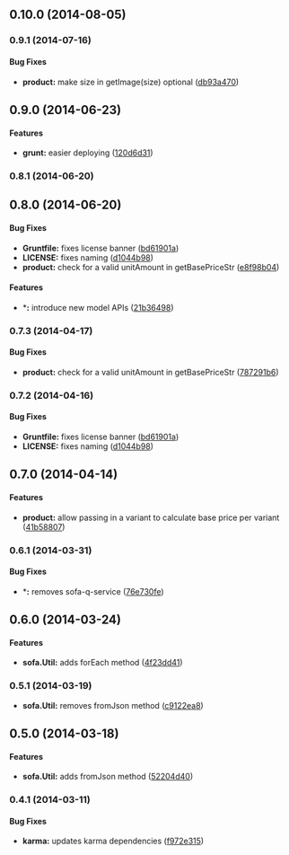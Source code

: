 <a name="0.10.0"></a>
## 0.10.0 (2014-08-05)


<a name="0.9.1"></a>
### 0.9.1 (2014-07-16)


#### Bug Fixes

* **product:** make size in getImage(size) optional ([db93a470](https://github.com/sofa/sofa-core/commit/db93a470bb34b98237b5a9f957cddc004aaf75fa))


<a name="0.9.0"></a>
## 0.9.0 (2014-06-23)


#### Features

* **grunt:** easier deploying ([120d6d31](https://github.com/sofa/sofa-core/commit/120d6d3111e365c5de868ab070ce0d6bb4c53f9a))


<a name="0.8.1"></a>
### 0.8.1 (2014-06-20)


<a name="0.8.0"></a>
## 0.8.0 (2014-06-20)


#### Bug Fixes

* **Gruntfile:** fixes license banner ([bd61901a](https://github.com/sofa/sofa-core/commit/bd61901a8b847d120455fa1656cb38cbb1fd89ed))
* **LICENSE:** fixes naming ([d1044b98](https://github.com/sofa/sofa-core/commit/d1044b9873056f60b6023898688d9721ffd09d0e))
* **product:** check for a valid unitAmount in getBasePriceStr ([e8f98b04](https://github.com/sofa/sofa-core/commit/e8f98b047579fcf047e9e059ac9a6661854f62cf))


#### Features

* ***:** introduce new model APIs ([21b36498](https://github.com/sofa/sofa-core/commit/21b36498311aae5fa46bcd6637cb85821ea97848))


<a name="0.7.3"></a>
### 0.7.3 (2014-04-17)


#### Bug Fixes

* **product:** check for a valid unitAmount in getBasePriceStr ([787291b6](https://github.com/sofa/sofa-core/commit/787291b601c6b462ef48dfd3bb9719ad12aaff98))


<a name="0.7.2"></a>
### 0.7.2 (2014-04-16)


#### Bug Fixes

* **Gruntfile:** fixes license banner ([bd61901a](https://github.com/sofa/sofa-core/commit/bd61901a8b847d120455fa1656cb38cbb1fd89ed))
* **LICENSE:** fixes naming ([d1044b98](https://github.com/sofa/sofa-core/commit/d1044b9873056f60b6023898688d9721ffd09d0e))


<a name="0.7.0"></a>
## 0.7.0 (2014-04-14)


#### Features

* **product:** allow passing in a variant to calculate base price per variant ([41b58807](https://github.com/sofa/sofa-core/commit/41b588072faf51b6d20c03ab630bf44a4273dfb3))


<a name="0.6.1"></a>
### 0.6.1 (2014-03-31)


#### Bug Fixes

* ***:** removes sofa-q-service ([76e730fe](https://github.com/sofa/sofa-core/commit/76e730fe1aba845c8c0ea76fbe8532a5421834cc))


<a name="0.6.0"></a>
## 0.6.0 (2014-03-24)


#### Features

* **sofa.Util:** adds forEach method ([4f23dd41](https://github.com/sofa/sofa-core/commit/4f23dd41d69a09ec32adb752f7245079f466d7b6))


<a name="0.5.1"></a>
### 0.5.1 (2014-03-19)

* **sofa.Util:** removes fromJson method ([c9122ea8](https://github.com/sofa/sofa-core/commit/c9122ea84d40e26c3ad6fa09e15ae92eef27d25d))

<a name="0.5.0"></a>
## 0.5.0 (2014-03-18)


#### Features

* **sofa.Util:** adds fromJson method ([52204d40](https://github.com/sofa/sofa-core/commit/52204d40bd6e2084e00f5ab28b797266ca6671ef))


<a name="0.4.1"></a>
### 0.4.1 (2014-03-11)


#### Bug Fixes

* **karma:** updates karma dependencies ([f972e315](https://github.com/sofa/sofa-core/commit/f972e31574446de59bf3dcc5b0e7ee484375ded6))



